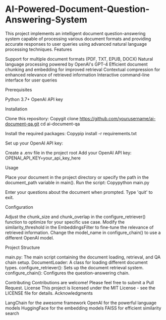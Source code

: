 # AI-Powered-Document-Question-Answering-System
This project implements an intelligent document question-answering system capable of processing various document formats and providing accurate responses to user queries using advanced natural language processing techniques.
Features

Support for multiple document formats (PDF, TXT, EPUB, DOCX)
Natural language processing powered by OpenAI's GPT-4
Efficient document chunking and embedding for improved retrieval
Contextual compression for enhanced relevance of retrieved information
Interactive command-line interface for user queries

Prerequisites

Python 3.7+
OpenAI API key

Installation

Clone this repository:
Copygit clone https://github.com/yourusername/ai-document-qa.git
cd ai-document-qa

Install the required packages:
Copypip install -r requirements.txt

Set up your OpenAI API key:

Create a .env file in the project root
Add your OpenAI API key: OPENAI_API_KEY=your_api_key_here



Usage

Place your document in the project directory or specify the path in the document_path variable in main().
Run the script:
Copypython main.py

Enter your questions about the document when prompted. Type 'quit' to exit.

Configuration

Adjust the chunk_size and chunk_overlap in the configure_retriever() function to optimize for your specific use case.
Modify the similarity_threshold in the EmbeddingsFilter to fine-tune the relevance of retrieved information.
Change the model_name in configure_chain() to use a different OpenAI model.

Project Structure

main.py: The main script containing the document loading, retrieval, and QA chain setup.
DocumentLoader: A class for loading different document types.
configure_retriever(): Sets up the document retrieval system.
configure_chain(): Configures the question-answering chain.

Contributing
Contributions are welcome! Please feel free to submit a Pull Request.
License
This project is licensed under the MIT License - see the LICENSE file for details.
Acknowledgments

LangChain for the awesome framework
OpenAI for the powerful language models
HuggingFace for the embedding models
FAISS for efficient similarity search
